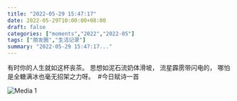 ```yaml
---
title: "2022-05-29 15:47:17"
date: 2022-05-29T10:00:00+08:00
draft: false
categories: ["moments","2022","2022-05"]
tags: ["朋友圈","生活记录"]
summary: "2022-05-29 15:47:17..."
---
```


有时你的人生就如这杯丧茶。
思想如​泥石流奶体滑坡，
流星霹雳带闪电的，
哪怕是全糖满冰也毫无招架之力呀。
​
#​今日赋诗一首

![Media 1](/Moments/photos/2022-05-29/202205291547170.jpg)


